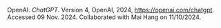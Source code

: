 OpenAI. *ChatGPT*. Version 4, OpenAI, 2024, https://openai.com/chatgpt. Accessed 09 Nov. 2024.
Collaborated with Mai Hang on 11/10/2024. 
